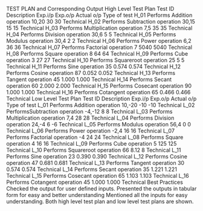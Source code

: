 TEST PLAN and Corresponding Output
High Level Test Plan
Test ID	Description	Exp.i/p	Exp.o/p	Actual o/p	Type of test
H_01	Performs Addition operation	10,20	30	30	Technical
H_02	Performs Subtraction operation	30,15	15	15	Technical
H_03	Performs Multiplication operation	7,5	35	35	Technical
H_04	Performs Division operation	30,6	5	5	Technical
H_05	Performs Modulus operation	30,4	2	2	Technical
H_06	Performs Power operation	6,2	36	36	Technical
H_07	Performs Factorial operation	7	5040	5040	Technical
H_08	Performs Square operation	8	64	64	Technical
H_09	Performs Cube operation	3	27	27	Technical
H_10	Performs Squareroot operation	25	5	5	Technical
H_11	Performs Sine operation	35	0.574	0.574	Technical
H_12	Performs Cosine operation	87	0.052	0.052	Technical
H_13	Performs Tangent operation	45	1.000	1.000	Technical
H_14	Performs Secant operation	60	2.000	2.000	Technical
H_15	Performs Cosecant operation	90	1.000	1.000	Technical
H_16	Performs Cotangent operation	65	0.466	0.466	Technical
Low Level Test Plan
Test ID	Description	Exp.i/p	Exp.o/p	Actual o/p	Type of test
L_01	Performs Addition operation	10,-20	-10	-10	Technical
L_02	PerformsSubtraction operation	-4,-12	8	8	Technical
L_03	Performs Multiplication operation	7,4	28	28	Technical
L_04	Performs Division operation	24,-4	6	-6	Technical
L_05	Performs Modulus operation	56,4	0	0	Technical
L_06	Performs Power operation	-2,4	16	16	Technical
L_07	Performs Factorial operation	-4	24	24	Technical
L_08	Performs Square operation	4	16	16	Technical
L_09	Performs Cube operation	5	125	125	Technical
L_10	Performs Squareroot operation	66	8.12	8	Technical
L_11	Performs Sine operation	23	0.390	0.390	Technical
L_12	Performs Cosine operation	47	0.681	0.681	Technical
L_13	Performs Tangent operation	30	0.574	0.574	Technical
L_14	Performs Secant operation	35	1.221	1.221	Technical
L_15	Performs Cosecant operation	65	1.103	1.103	Technical
L_16	Performs Cotangent operation	45	1.000	1.000	Technical
Best Practices
Checked the output for user defined inputs.
Presented the outputs in tabular form for easy and better understanding
Mentioned all the inputs for easy understanding.
Both high level test plan and low level test plans are shown.